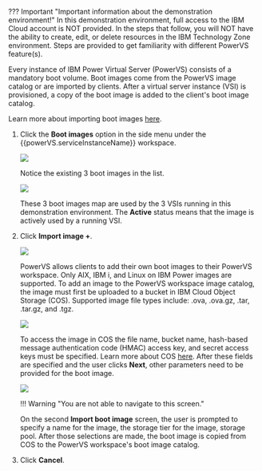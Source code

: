??? Important "Important information about the demonstration environment!"
    In this demonstration environment, full access to the IBM Cloud account is NOT provided. In the steps that follow, you will NOT have the ability to create, edit, or delete resources in the IBM Technology Zone environment. Steps are provided to get familiarity with different PowerVS feature(s).
    
Every instance of IBM Power Virtual Server (PowerVS) consists of a mandatory boot volume. Boot images come from the PowerVS image catalog or are imported by clients. After a virtual server instance (VSI) is provisioned, a copy of the boot image is added to the client's boot image catalog.

Learn more about importing boot images <a href="https://cloud.ibm.com/docs/power-iaas?topic=power-iaas-importing-boot-image" target="_blank">here</a>.

1. Click the **Boot images** option in the side menu under the {{powerVS.serviceInstanceName}} workspace.

    ![](_attachments/BootImageMenu.png)

    Notice the existing 3 boot images in the list.

    ![](_attachments/BootImagesList.png)

    These 3 boot images map are used by the 3 VSIs running in this demonstration environment. The **Active** status means that the image is actively used by a running VSI.

2. Click **Import image +**.

    ![](_attachments/BootImagesImport.png)

    PowerVS allows clients to add their own boot images to their PowerVS workspace. Only AIX, IBM i, and Linux on IBM Power images are supported. To add an image to the PowerVS workspace image catalog, the image must first be uploaded to a bucket in IBM Cloud Object Storage (COS). Supported image file types include: .ova, .ova.gz, .tar, .tar.gz, and .tgz.

    ![](_attachments/BootImagesImport-1.png)

    To access the image in COS the file name, bucket name, hash-based message authentication code (HMAC) access key, and secret access keys must be specified. Learn more about COS <a href="https://cloud.ibm.com/objectstorage" target="_blank">here<a>. After these fields are specified and the user clicks **Next**, other parameters need to be provided for the boot image. 

    ![](_attachments/BootImagesImport-2.png)

    !!! Warning "You are not able to navigate to this screen."

    On the second **Import boot image** screen, the user is prompted to specify a name for the image, the storage tier for the image, storage pool. After those selections are made, the boot image is copied from COS to the PowerVS workspace's boot image catalog.

3. Click **Cancel**.
